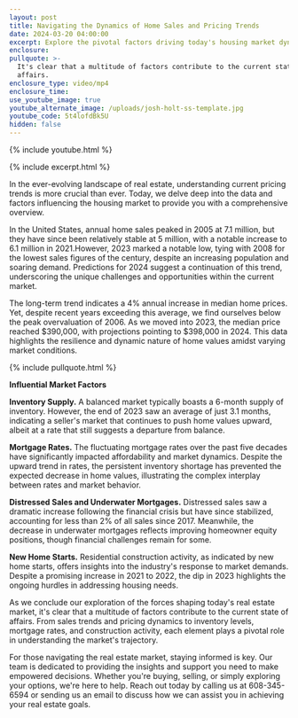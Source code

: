 ```yaml
---
layout: post
title: Navigating the Dynamics of Home Sales and Pricing Trends
date: 2024-03-20 04:00:00
excerpt: Explore the pivotal factors driving today's housing market dynamics.
enclosure:
pullquote: >-
  It's clear that a multitude of factors contribute to the current state of
  affairs.
enclosure_type: video/mp4
enclosure_time:
use_youtube_image: true
youtube_alternate_image: /uploads/josh-holt-ss-template.jpg
youtube_code: 5t4lofdBk5U
hidden: false
---
```

{% include youtube.html %}

{% include excerpt.html %}

In the ever-evolving landscape of real estate, understanding current pricing trends is more crucial than ever. Today, we delve deep into the data and factors influencing the housing market to provide you with a comprehensive overview.

In the United States, annual home sales peaked in 2005 at 7.1 million, but they have since been relatively stable at 5 million, with a notable increase to 6.1 million in 2021.However, 2023 marked a notable low, tying with 2008 for the lowest sales figures of the century, despite an increasing population and soaring demand. Predictions for 2024 suggest a continuation of this trend, underscoring the unique challenges and opportunities within the current market.

The long-term trend indicates a 4% annual increase in median home prices. Yet, despite recent years exceeding this average, we find ourselves below the peak overvaluation of 2006. As we moved into 2023, the median price reached $390,000, with projections pointing to $398,000 in 2024. This data highlights the resilience and dynamic nature of home values amidst varying market conditions.

{% include pullquote.html %}

**Influential Market Factors**

**Inventory Supply.** A balanced market typically boasts a 6-month supply of inventory. However, the end of 2023 saw an average of just 3.1 months, indicating a seller's market that continues to push home values upward, albeit at a rate that still suggests a departure from balance.

**Mortgage Rates.** The fluctuating mortgage rates over the past five decades have significantly impacted affordability and market dynamics. Despite the upward trend in rates, the persistent inventory shortage has prevented the expected decrease in home values, illustrating the complex interplay between rates and market behavior.

**Distressed Sales and Underwater Mortgages.** Distressed sales saw a dramatic increase following the financial crisis but have since stabilized, accounting for less than 2% of all sales since 2017. Meanwhile, the decrease in underwater mortgages reflects improving homeowner equity positions, though financial challenges remain for some.

**New Home Starts.** Residential construction activity, as indicated by new home starts, offers insights into the industry's response to market demands. Despite a promising increase in 2021 to 2022, the dip in 2023 highlights the ongoing hurdles in addressing housing needs.

As we conclude our exploration of the forces shaping today's real estate market, it's clear that a multitude of factors contribute to the current state of affairs. From sales trends and pricing dynamics to inventory levels, mortgage rates, and construction activity, each element plays a pivotal role in understanding the market's trajectory.

For those navigating the real estate market, staying informed is key. Our team is dedicated to providing the insights and support you need to make empowered decisions. Whether you're buying, selling, or simply exploring your options, we're here to help. Reach out today by calling us at 608-345-6594 or sending us an email to discuss how we can assist you in achieving your real estate goals.